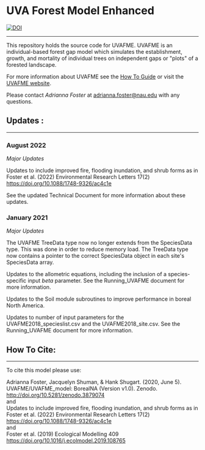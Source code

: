 
# UVA Forest Model Enhanced

[![DOI](https://zenodo.org/badge/145996324.svg)](https://zenodo.org/badge/latestdoi/145996324)

---------------------------------

This repository holds the source code for UVAFME. UVAFME is an individual-based forest gap model which simulates the establishment, growth, and mortality of individual trees on independent gaps or "plots" of a forested landscape.

For more information about UVAFME see the [How To Guide](https://github.com/UVAFME/UVAFME_model/blob/main/Running_UVAFME.pdf) or visit the [UVAFME website](https://uvafme.github.io/).

Please contact *Adrianna Foster* at adrianna.foster@nau.edu with any questions.

## Updates :
------------------------------

### August 2022

_Major Updates_

Updates to include improved fire, flooding inundation, and shrub forms as in Foster et al. (2022) Environmental Research Letters 17(2) https://doi.org/10.1088/1748-9326/ac4c1e

See the updated Technical Document for more information about these updates.

### January 2021

_Major Updates_

The UVAFME TreeData type now no longer extends from the SpeciesData type. This was done in order to
reduce memory load. The TreeData type now contains a pointer to the correct SpeciesData object in each
site's SpeciesData array.

Updates to the allometric equations, including the inclusion of a species-specific input *beta* parameter.
See the Running_UVAFME document for more information.

Updates to the Soil module subroutines to improve performance in boreal North America.

Updates to number of input parameters for the UVAFME2018_specieslist.csv and the
UVAFME2018_site.csv. See the Running_UVAFME document for more information.


## How To Cite:
------------------------------

To cite this model please use:

Adrianna Foster, Jacquelyn Shuman, & Hank Shugart. (2020, June 5). UVAFME/UVAFME_model: BorealNA (Version v1.0). Zenodo. http://doi.org/10.5281/zenodo.3879074 <br/>
and <br/>
Updates to include improved fire, flooding inundation, and shrub forms as in Foster et al. (2022) Environmental Research Letters 17(2) https://doi.org/10.1088/1748-9326/ac4c1e
<br/>
and <br/>
Foster et al. (2019) Ecological Modelling 409 https://doi.org/10.1016/j.ecolmodel.2019.108765
